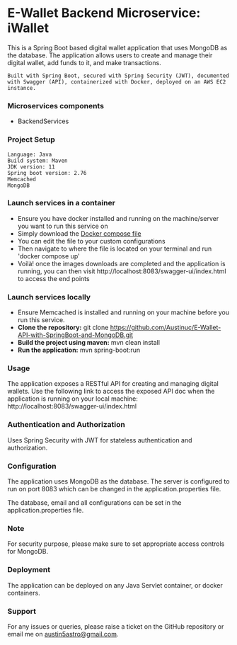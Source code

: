 # E-Wallet Backend Microservice:  iWallet

This is a Spring Boot based digital wallet application that uses MongoDB as the database. 
The application allows users to create and manage their digital wallet, add funds to it, and make transactions.

`Built with Spring Boot, secured with Spring Security (JWT), documented with Swagger (API),
containerized with Docker, deployed on an AWS EC2 instance.`

### Microservices components
* BackendServices

### Project Setup
    Language: Java
    Build system: Maven
    JDK version: 11
    Spring boot version: 2.76
    Memcached
    MongoDB

### Launch services in a container
* Ensure you have docker installed and running on the machine/server you want to run this service on
* Simply download the [Docker compose file](https://github.com/Austinuc/E-Wallet-API-with-SpringBoot-and-MongoDB/blob/master/docker-compose.yml)
* You can edit the file to your custom configurations
* Then navigate to where the file is located on your terminal and run 'docker compose up'
* Voilà! once the images downloads are completed and the application is running, you can then visit http://localhost:8083/swagger-ui/index.html to access the end points

### Launch services locally

* Ensure Memcached is installed and running on your machine before you run this service.
* **Clone the repository:** git clone https://github.com/Austinuc/E-Wallet-API-with-SpringBoot-and-MongoDB.git
* **Build the project using maven:** mvn clean install 
* **Run the application:** mvn spring-boot:run 

### Usage
The application exposes a RESTful API for creating and managing digital wallets. 
Use the following link to access the exposed API doc when the application is running on your local machine:
http://localhost:8083/swagger-ui/index.html

### Authentication and Authorization
Uses Spring Security with JWT for stateless authentication and authorization.

### Configuration
The application uses MongoDB as the database. The server is configured to run on port 8083 which can be
changed in the application.properties file.

The database, email and all configurations can be set in the application.properties file.

### Note
For security purpose, please make sure to set appropriate access controls for MongoDB.

### Deployment
The application can be deployed on any Java Servlet container, or docker containers.

### Support
For any issues or queries, please raise a ticket on the GitHub repository or email me on austin5astro@gmail.com.